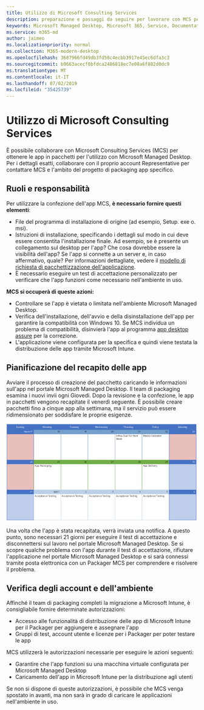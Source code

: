 ```yaml
---
title: Utilizzo di Microsoft Consulting Services
description: preparazione e passaggi da seguire per lavorare con MCS per il pacchetto delle app
keywords: Microsoft Managed Desktop, Microsoft 365, Service, Documentation, Apps, MCS, Packaging
ms.service: m365-md
author: jaimeo
ms.localizationpriority: normal
ms.collection: M365-modern-desktop
ms.openlocfilehash: 3687966fd49db3fd58c4ecbb3917e45ec6dfa3c3
ms.sourcegitcommit: b9663acecf0bfdca2486818ec7e08a6f882d0dc9
ms.translationtype: MT
ms.contentlocale: it-IT
ms.lasthandoff: 07/02/2019
ms.locfileid: "35425739"
---
```

# <a name="working-with-microsoft-consulting-services"></a>Utilizzo di Microsoft Consulting Services

È possibile collaborare con Microsoft Consulting Services (MCS) per ottenere le app in pacchetti per l'utilizzo con Microsoft Managed Desktop. Per i dettagli esatti, collaborare con il proprio account Representative per contattare MCS e l'ambito del progetto di packaging app specifico.

## <a name="roles-and-responsibilities"></a>Ruoli e responsabilità

Per utilizzare la confezione dell'app MCS, **è necessario fornire questi elementi**:

- File del programma di installazione di origine (ad esempio, Setup. exe o. msi).
- Istruzioni di installazione, specificando i dettagli sul modo in cui deve essere consentita l'installazione finale. Ad esempio, se è presente un collegamento sul desktop per l'app? Che cosa dovrebbe essere la visibilità dell'app? Se l'app si connette a un server e, in caso affermativo, quale? Per informazioni dettagliate, vedere il [modello di richiesta di pacchettizzazione dell'applicazione](https://github.com/MicrosoftDocs/microsoft-365-docs/raw/public/microsoft-365/managed-desktop/get-ready/downloads/app-packaging-template.docx).
- È necessario eseguire un test di accettazione personalizzato per verificare che l'app funzioni come necessario nell'ambiente in uso.

**MCS si occuperà di queste azioni:**

- Controllare se l'app è vietata o limitata nell'ambiente Microsoft Managed Desktop.
- Verifica dell'installazione, dell'avvio e della disinstallazione dell'app per garantire la compatibilità con Windows 10. Se MCS individua un problema di compatibilità, disinvierà l'app al programma [app desktop assure](https://docs.microsoft.com/fasttrack/win-10-desktop-app-assure) per la correzione.
- L'applicazione viene configurata per la specifica e quindi viene testata la distribuzione delle app tramite Microsoft Intune.

## <a name="app-delivery-schedule"></a>Pianificazione del recapito delle app

Avviare il processo di creazione del pacchetto caricando le informazioni sull'app nel portale Microsoft Managed Desktop. Il team di packaging esamina i nuovi invii ogni Giovedi. Dopo la revisione e la confezione, le app in pacchetti vengono recapitate il venerdì seguente. È possibile creare pacchetti fino a cinque app alla settimana, ma il servizio può essere ridimensionato per soddisfare le proprie esigenze.

![calendario che mostra la revisione, il packaging e le date di consegna delle app](images/MCS-cal.png)

Una volta che l'app è stata recapitata, verrà inviata una notifica. A questo punto, sono necessari 21 giorni per eseguire il test di accettazione e disconnettersi sul lavoro nel portale Microsoft Managed Desktop. Se si scopre qualche problema con l'app durante il test di accettazione, rifiutare l'applicazione nel portale Microsoft Managed Desktop e si sarà connessi tramite posta elettronica con un Packager MCS per comprendere e risolvere il problema.

## <a name="testing-accounts-and-environment"></a>Verifica degli account e dell'ambiente

Affinché il team di packaging completi la migrazione a Microsoft Intune, è consigliabile fornire determinate autorizzazioni:
 
-   Accesso alle funzionalità di distribuzione delle app di Microsoft Intune per il Packager per aggiungere e assegnare l'app 
-   Gruppi di test, account utente e licenze per i Packager per poter testare le app

MCS utilizzerà le autorizzazioni necessarie per eseguire le azioni seguenti:
 
-   Garantire che l'app funzioni su una macchina virtuale configurata per Microsoft Managed Desktop
-   Caricamento dell'app in Microsoft Intune per la distribuzione agli utenti

Se non si dispone di queste autorizzazioni, è possibile che MCS venga spostato in avanti, ma non sarà in grado di caricare le applicazioni nell'ambiente in uso.


